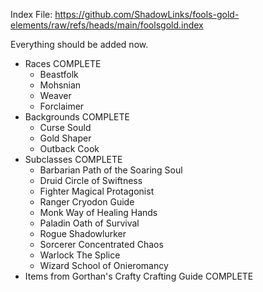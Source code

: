 Index File:
https://github.com/ShadowLinks/fools-gold-elements/raw/refs/heads/main/foolsgold.index

Everything should be added now.

- Races COMPLETE
  -   Beastfolk
  -   Mohsnian
  -   Weaver
  -   Forclaimer
- Backgrounds COMPLETE
  -   Curse Sould
  -   Gold Shaper
  -   Outback Cook
- Subclasses COMPLETE
  -   Barbarian Path of the Soaring Soul 
  -   Druid Circle of Swiftness 
  -   Fighter Magical Protagonist
  -   Ranger Cryodon Guide
  -   Monk Way of Healing Hands
  -   Paladin Oath of Survival
  -   Rogue Shadowlurker
  -   Sorcerer Concentrated Chaos
  -   Warlock The Splice
  -   Wizard School of Onieromancy
- Items from Gorthan's Crafty Crafting Guide COMPLETE

